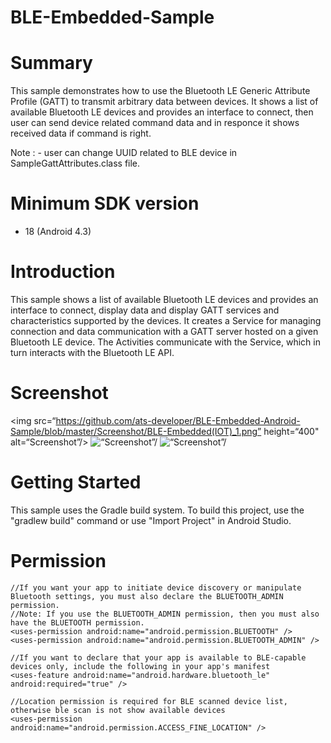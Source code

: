 # BLE-Embedded-Sample

# Summary  
This sample demonstrates how to use the Bluetooth LE Generic Attribute Profile (GATT) to transmit arbitrary data between devices.
It shows a list of available Bluetooth LE devices and provides an interface to connect,
then user can send device related command data and in responce it shows received data if command is right.

Note : - user can change UUID related to BLE device in SampleGattAttributes.class file.

# Minimum SDK version 
- 18 (Android 4.3)

# Introduction 
This sample shows a list of available Bluetooth LE devices and provides an interface to connect, display data and display GATT services and characteristics supported by the devices.
It creates a Service for managing connection and data communication with a GATT server hosted on a given Bluetooth LE device.
The Activities communicate with the Service, which in turn interacts with the Bluetooth LE API.

# Screenshot
<img src=“https://github.com/ats-developer/BLE-Embedded-Android-Sample/blob/master/Screenshot/BLE-Embedded(IOT)_1.png” height=“400" alt=“Screenshot”/>
<img src=“https://github.com/ats-developer/BLE-Embedded-Android-Sample/blob/master/Screenshot/BLE-Embedded(IOT)_2.png” height=“400” alt=“Screenshot”/> 
<img src=“https://github.com/ats-developer/BLE-Embedded-Android-Sample/blob/master/Screenshot/BLE-Embedded(IOT).gif” height=“400” alt=“Screenshot”/> 

# Getting Started 
This sample uses the Gradle build system. To build this project, use the "gradlew build" command or use "Import Project" in Android Studio.

# Permission 
	//If you want your app to initiate device discovery or manipulate Bluetooth settings, you must also declare the BLUETOOTH_ADMIN permission. 
	//Note: If you use the BLUETOOTH_ADMIN permission, then you must also have the BLUETOOTH permission.
	<uses-permission android:name="android.permission.BLUETOOTH" />
	<uses-permission android:name="android.permission.BLUETOOTH_ADMIN" />
	
	//If you want to declare that your app is available to BLE-capable devices only, include the following in your app's manifest
	<uses-feature android:name="android.hardware.bluetooth_le" android:required="true" />
	
	//Location permission is required for BLE scanned device list, otherwise ble scan is not show available devices
	<uses-permission android:name="android.permission.ACCESS_FINE_LOCATION" />
